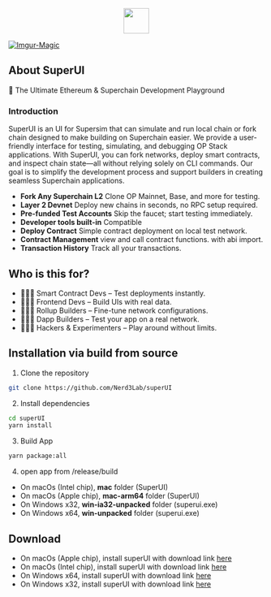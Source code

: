 <p align="center">
    <picture>
      <source media="(prefers-color-scheme: dark)" srcset="https://framerusercontent.com/images/3gXLrq3gkm5rm9OY8JD6Ccau28.svg">
      <img src="https://framerusercontent.com/images/3gXLrq3gkm5rm9OY8JD6Ccau28.svg" height="50">
    </picture>
</p>

<a href="https://framerusercontent.com/images/Uwfs6ift9dP0BWm3UYVTSiFJ1Qs.png"><img src="https://framerusercontent.com/images/Uwfs6ift9dP0BWm3UYVTSiFJ1Qs.png" alt="Imgur-Magic" border="0"></a>

## About SuperUI

🚀 The Ultimate Ethereum & Superchain Development Playground

### Introduction
SuperUI is an UI for Supersim that can simulate and run local chain or fork chain designed to make building on Superchain easier. We provide a user-friendly interface for testing, simulating, and debugging OP Stack applications. With SuperUI, you can fork networks, deploy smart contracts, and inspect chain state—all without relying solely on CLI commands. Our goal is to simplify the development process and support builders in creating seamless Superchain applications.

- **Fork Any Superchain L2** Clone OP Mainnet, Base, and more for testing.
- **Layer 2 Devnet** Deploy new chains in seconds, no RPC setup required.
- **Pre-funded Test Accounts** Skip the faucet; start testing immediately.
- **Developer tools built-in** Compatible
- **Deploy Contract** Simple contract deployment on local test network.
- **Contract Management** view and call contract functions. with abi import.
- **Transaction History** Track all your transactions.

## Who is this for?

- 👩🏻‍💻 Smart Contract Devs – Test deployments instantly.
- 🧑🏻‍🎨 Frontend Devs – Build UIs with real data.
- 🧑🏻‍🔬 Rollup Builders – Fine-tune network configurations.
- 🧑🏻‍🚀 Dapp Builders – Test your app on a real network.
- 🧑🏻‍💼 Hackers & Experimenters – Play around without limits.

## Installation via build from source

1. Clone the repository

```bash
git clone https://github.com/Nerd3Lab/superUI
```

2. Install dependencies

```bash
cd superUI
yarn install
```

3. Build App

```bash
yarn package:all
```

4. open app from /release/build

- On macOs (Intel chip), **mac** folder (SuperUI)
- On macOs (Apple chip), **mac-arm64** folder (SuperUI)
- On Windows x32, **win-ia32-unpacked** folder (superui.exe)
- On Windows x64, **win-unpacked** folder (superui.exe)

## Download

- On macOs (Apple chip), install superUI with download link [here](https://github.com/Nerd3Lab/superUI/releases/download/v1.2.1/SuperUI-1.2.1-arm64.dmg)
- On macOs (Intel chip), install superUI with download link [here](https://github.com/Nerd3Lab/superUI/releases/download/v1.2.1/SuperUI-1.2.1.dmg)
- On Windows x64, install superUI with download link [here](https://github.com/Nerd3Lab/superUI/releases/download/v1.2.1/SuperUI-1.2.1-win.zip)
- On Windows x32, install superUI with download link [here](https://github.com/Nerd3Lab/superUI/releases/download/v1.2.1/SuperUI-1.2.1-ia32-win.zip)
